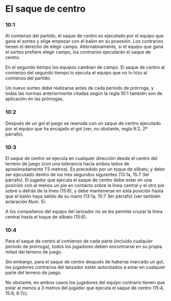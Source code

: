 # El saque de centro

### 10:1
Al comienzo del partido, el saque de centro es ejecutado por
el equipo que gana el sorteo y elige empezar con el balón
en su posesión. Los contrarios tienen el derecho de elegir
campo. Alternativamente, si el equipo que gana el sorteo
prefiere elegir campo, los contrarios ejecutarán el saque de
centro.

En el segundo tiempo los equipos cambian de campo. El
saque de centro al comienzo del segundo tiempo lo ejecuta
el equipo que no lo hizo al comienzo del partido.

Un nuevo sorteo debe realizarse antes de cada período de
prórroga, y todas las normas anteriormente citadas según la
regla 10:1 también son de aplicación en las prórrogas.

### 10:2
Después de un gol el juego se reanuda con un saque de
centro ejecutado por el equipo que ha encajado el gol (ver,
no obstante, regla 9:2, 2º párrafo).

### 10:3
El saque de centro se ejecuta en cualquier dirección desde el
centro del terreno de juego (con una tolerancia hacia ambos
lados de aproximadamente 1’5 metros). Es precedido por
un toque de silbato, y debe ser ejecutado dentro de los tres
segundos siguientes (13:1a, 15:7 3er párrafo). El jugador que
ejecuta el saque de centro debe estar en una posición con al
menos un pie en contacto sobre la línea central y el otro pie
sobre o detrás de la línea (15:6), y debe mantenerse en esta
posición hasta que el balón haya salido de su mano (13:1a,
15:7 3er párrafo) (ver también aclaración Num. 5).

A los compañeros del equipo del lanzador no se les permite
cruzar la línea central hasta el toque de silbato (15:6).

### 10:4
Para el saque de centro al comienzo de cada parte (incluido
cualquier período de prórroga), todos los jugadores deben
encontrarse en su propia mitad del terreno de juego.

Sin embargo, para el saque de centro después de haberse
marcado un gol, los jugadores contrarios del lanzador están
autorizados a estar en cualquier parte del terreno de juego.

No obstante, en ambos casos los jugadores del equipo
contrario tienen que estar al menos a 3 metros del jugador
que ejecuta el saque de centro (15:4, 15:9, 8:7c).
